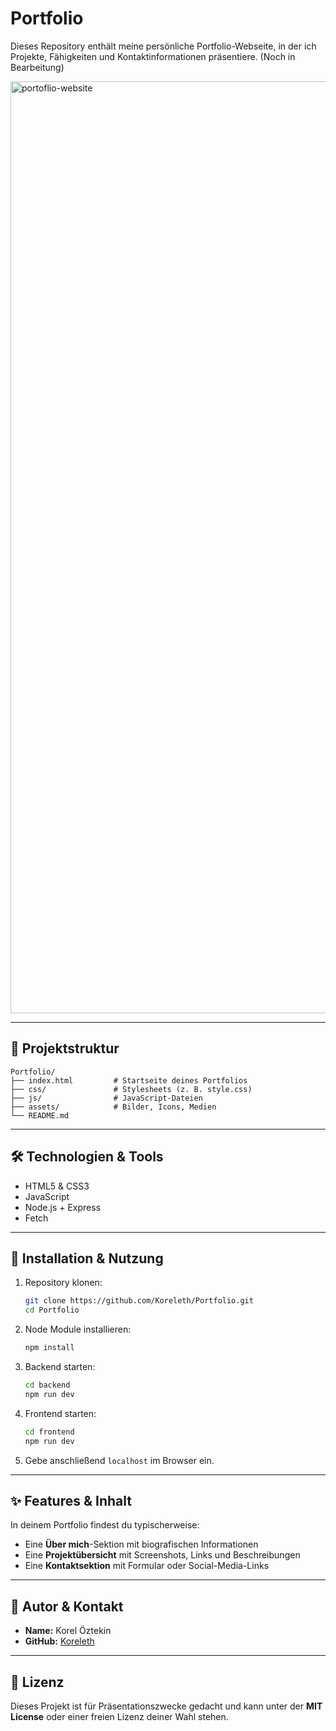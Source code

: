 # Portfolio

Dieses Repository enthält meine persönliche Portfolio-Webseite, in der ich Projekte, Fähigkeiten und Kontaktinformationen präsentiere. (Noch in Bearbeitung)

<img width="2843" height="1491" alt="portoflio-website" src="https://github.com/user-attachments/assets/8fca225f-36c5-482c-a46b-a22048932d2c" />


---

## 📂 Projektstruktur

```text
Portfolio/
├── index.html         # Startseite deines Portfolios
├── css/               # Stylesheets (z. B. style.css)
├── js/                # JavaScript-Dateien
├── assets/            # Bilder, Icons, Medien
└── README.md
```

---

## 🛠️ Technologien & Tools

- HTML5 & CSS3  
- JavaScript
- Node.js + Express
- Fetch

---

## 🚀 Installation & Nutzung

1. Repository klonen:

   ```bash
   git clone https://github.com/Koreleth/Portfolio.git
   cd Portfolio
   ```
2. Node Module installieren:
    ```bash
   npm install
   ```

3. Backend starten:
    ```bash
   cd backend
   npm run dev
   ```

4. Frontend starten:
   ```bash
   cd frontend
   npm run dev
   ```

5. Gebe anschließend `localhost` im Browser ein.

---

## ✨ Features & Inhalt

In deinem Portfolio findest du typischerweise:

- Eine **Über mich**-Sektion mit biografischen Informationen  
- Eine **Projektübersicht** mit Screenshots, Links und Beschreibungen   
- Eine **Kontaktsektion** mit Formular oder Social-Media-Links  

---

## 👤 Autor & Kontakt

- **Name:** Korel Öztekin  
- **GitHub:** [Koreleth](https://github.com/Koreleth)  

---

## 📄 Lizenz

Dieses Projekt ist für Präsentationszwecke gedacht und kann unter der **MIT License** oder einer freien Lizenz deiner Wahl stehen.

